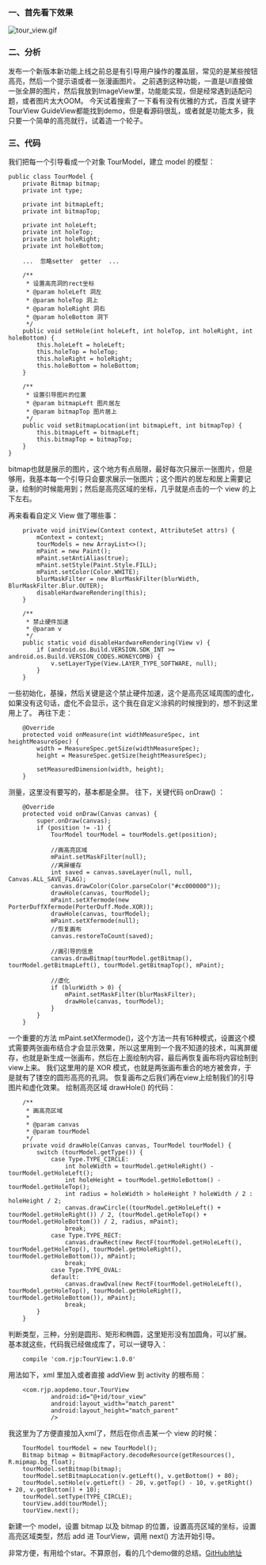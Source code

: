 ### 一、首先看下效果
![tour_view.gif](http://upload-images.jianshu.io/upload_images/5994029-3b9fa0c95ea49abe.gif?imageMogr2/auto-orient/strip%7CimageView2/2/w/1240)


### 二、分析
发布一个新版本新功能上线之前总是有引导用户操作的覆盖层，常见的是某些按钮高亮，然后一个提示语或者一张漫画图片。
之前遇到这种功能，一直是UI直接做一张全屏的图片，然后我放到ImageView里，功能能实现，但是经常遇到适配问题，或者图片太大OOM。
今天试着搜索了一下看有没有优雅的方式，百度关键字TourView GuideView都能找到demo，但是看源码很乱，或者就是功能太多，我只要一个简单的高亮就行，试着造一个轮子。
    
### 三、代码
    
我们把每一个引导看成一个对象 TourModel，建立 model 的模型：
    
```
public class TourModel {
    private Bitmap bitmap;
    private int type;

    private int bitmapLeft;
    private int bitmapTop;

    private int holeLeft;
    private int holeTop;
    private int holeRight;
    private int holeBottom;

    ...  忽略setter  getter  ...

    /**
     * 设置高亮洞的rect坐标
     * @param holeLeft 洞左
     * @param holeTop 洞上
     * @param holeRight 洞右
     * @param holeBottom 洞下
     */
    public void setHole(int holeLeft, int holeTop, int holeRight, int holeBottom) {
        this.holeLeft = holeLeft;
        this.holeTop = holeTop;
        this.holeRight = holeRight;
        this.holeBottom = holeBottom;
    }

    /**
     * 设置引导图片的位置
     * @param bitmapLeft 图片居左
     * @param bitmapTop 图片居上
     */
    public void setBitmapLocation(int bitmapLeft, int bitmapTop) {
        this.bitmapLeft = bitmapLeft;
        this.bitmapTop = bitmapTop;
    }
}
```
bitmap也就是展示的图片，这个地方有点局限，最好每次只展示一张图片，但是够用，我基本每一个引导只会要求展示一张图片；这个图片的居左和居上需要记录，绘制的时候能用到；然后是高亮区域的坐标，几乎就是点击的一个 view 的上下左右。
    
再来看看自定义 View 做了哪些事：
```
    private void initView(Context context, AttributeSet attrs) {
        mContext = context;
        tourModels = new ArrayList<>();
        mPaint = new Paint();
        mPaint.setAntiAlias(true);
        mPaint.setStyle(Paint.Style.FILL);
        mPaint.setColor(Color.WHITE);
        blurMaskFilter = new BlurMaskFilter(blurWidth, BlurMaskFilter.Blur.OUTER);
        disableHardwareRendering(this);
    }

    /**
     * 禁止硬件加速
     * @param v
     */
    public static void disableHardwareRendering(View v) {
        if (android.os.Build.VERSION.SDK_INT >= android.os.Build.VERSION_CODES.HONEYCOMB) {
            v.setLayerType(View.LAYER_TYPE_SOFTWARE, null);
        }
    }
```
一些初始化，基操，然后关键是这个禁止硬件加速，这个是高亮区域周围的虚化，如果没有这句话，虚化不会显示，这个我在自定义涂鸦的时候搜到的，想不到这里用上了。
再往下走：
```
    @Override
    protected void onMeasure(int widthMeasureSpec, int heightMeasureSpec) {
        width = MeasureSpec.getSize(widthMeasureSpec);
        height = MeasureSpec.getSize(heightMeasureSpec);

        setMeasuredDimension(width, height);
    }
```
测量，这里没有要写的，基本都是全屏。
往下，关键代码 onDraw() ：
```
    @Override
    protected void onDraw(Canvas canvas) {
        super.onDraw(canvas);
        if (position != -1) {
            TourModel tourModel = tourModels.get(position);

            //画高亮区域
            mPaint.setMaskFilter(null);
            //离屏缓存
            int saved = canvas.saveLayer(null, null, Canvas.ALL_SAVE_FLAG);
            canvas.drawColor(Color.parseColor("#cc000000"));
            drawHole(canvas, tourModel);
            mPaint.setXfermode(new PorterDuffXfermode(PorterDuff.Mode.XOR));
            drawHole(canvas, tourModel);
            mPaint.setXfermode(null);
            //恢复画布
            canvas.restoreToCount(saved);

            //画引导的信息
            canvas.drawBitmap(tourModel.getBitmap(), tourModel.getBitmapLeft(), tourModel.getBitmapTop(), mPaint);

            //虚化
            if (blurWidth > 0) {
                mPaint.setMaskFilter(blurMaskFilter);
                drawHole(canvas, tourModel);
            }
        }
    }
```
一个重要的方法 mPaint.setXfermode()，这个方法一共有16种模式，设置这个模式需要两张画布结合才会显示效果，所以这里用到一个我不知道的技术，叫离屏缓存，也就是新生成一张画布，然后在上面绘制内容，最后再恢复画布将内容绘制到view上来。
我们这里用的是 XOR 模式，也就是两张画布重合的地方被舍弃，于是就有了镂空的圆形高亮的孔洞。
恢复画布之后我们再在view上绘制我们的引导图片和虚化效果。
绘制高亮区域 drawHole() 的代码：
```
    /**
     * 画高亮区域
     *
     * @param canvas
     * @param tourModel
     */
    private void drawHole(Canvas canvas, TourModel tourModel) {
        switch (tourModel.getType()) {
            case Type.TYPE_CIRCLE:
                int holeWidth = tourModel.getHoleRight() - tourModel.getHoleLeft();
                int holeHeight = tourModel.getHoleBottom() - tourModel.getHoleTop();
                int radius = holeWidth > holeHeight ? holeWidth / 2 : holeHeight / 2;
                canvas.drawCircle((tourModel.getHoleLeft() + tourModel.getHoleRight()) / 2, (tourModel.getHoleTop() + tourModel.getHoleBottom()) / 2, radius, mPaint);
                break;
            case Type.TYPE_RECT:
                canvas.drawRect(new RectF(tourModel.getHoleLeft(), tourModel.getHoleTop(), tourModel.getHoleRight(), tourModel.getHoleBottom()), mPaint);
                break;
            case Type.TYPE_OVAL:
            default:
                canvas.drawOval(new RectF(tourModel.getHoleLeft(), tourModel.getHoleTop(), tourModel.getHoleRight(), tourModel.getHoleBottom()), mPaint);
                break;
        }
    }
```
判断类型，三种，分别是圆形、矩形和椭圆，这里矩形没有加圆角，可以扩展。
基本就这些，代码我已经做成库了，可以一键导入：
```
    compile 'com.rjp:TourView:1.0.0'
```
用法如下，xml 里加入或者直接 addView 到 activity 的根布局：
```
    <com.rjp.aopdemo.tour.TourView
            android:id="@+id/tour_view"
            android:layout_width="match_parent"
            android:layout_height="match_parent"
            />
```
我这里为了方便直接加入xml了，然后在你点击某一个 view 的时候：
```
    TourModel tourModel = new TourModel();
    Bitmap bitmap = BitmapFactory.decodeResource(getResources(), R.mipmap.bg_float);
    tourModel.setBitmap(bitmap);
    tourModel.setBitmapLocation(v.getLeft(), v.getBottom() + 80);
    tourModel.setHole(v.getLeft() - 20, v.getTop() - 10, v.getRight() + 20, v.getBottom() + 10);
    tourModel.setType(TYPE_CIRCLE);
    tourView.add(tourModel);
    tourView.next();
```
新建一个 model，设置 bitmap 以及 bitmap 的位置，设置高亮区域的坐标，设置高亮区域类型，然后 add 进 TourView，调用 next() 方法开始引导。
    
非常方便，有用给个star。不算原创，看的几个demo做的总结。[GitHub地址](https://github.com/rjpacket/TourView)
      